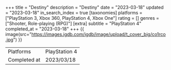+++
title = "Destiny"
description = "Destiny"
date = "2023-03-18"
updated = "2023-03-18"
in_search_index = true
[taxonomies]
platforms = ["PlayStation 3, Xbox 360, PlayStation 4, Xbox One"]
rating = []
genres = ["Shooter, Role-playing (RPG)"]
[extra]
subtitle = "PlayStation 4"
completed_at = "2023-03-18"
+++
{{ image(src="https://images.igdb.com/igdb/image/upload/t_cover_big/co1rco.jpg") }}

|              |            |
| ------------ | ---------- |
| Platforms    | PlayStation 4 |
| Completed at | 2023/03/18 |

